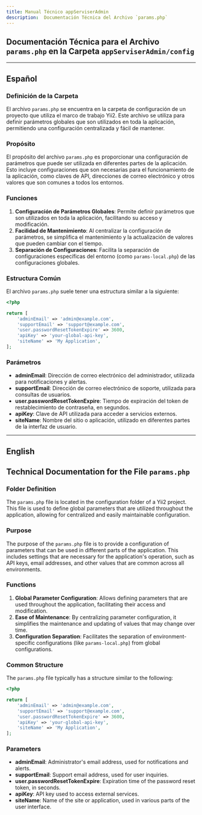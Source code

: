 ```yaml
---
title: Manual Técnico appServiserAdmin
description:  Documentación Técnica del Archivo `params.php`
---
```


## Documentación Técnica para el Archivo `params.php` en la Carpeta `appServiserAdmin/config`

---

## Español

### Definición de la Carpeta
El archivo `params.php` se encuentra en la carpeta de configuración de un proyecto que utiliza el marco de trabajo Yii2. Este archivo se utiliza para definir parámetros globales que son utilizados en toda la aplicación, permitiendo una configuración centralizada y fácil de mantener.

### Propósito
El propósito del archivo `params.php` es proporcionar una configuración de parámetros que puede ser utilizada en diferentes partes de la aplicación. Esto incluye configuraciones que son necesarias para el funcionamiento de la aplicación, como claves de API, direcciones de correo electrónico y otros valores que son comunes a todos los entornos.

### Funciones

1. **Configuración de Parámetros Globales**: Permite definir parámetros que son utilizados en toda la aplicación, facilitando su acceso y modificación.
2. **Facilidad de Mantenimiento**: Al centralizar la configuración de parámetros, se simplifica el mantenimiento y la actualización de valores que pueden cambiar con el tiempo.
3. **Separación de Configuraciones**: Facilita la separación de configuraciones específicas del entorno (como `params-local.php`) de las configuraciones globales.

### Estructura Común

El archivo `params.php` suele tener una estructura similar a la siguiente:

```php
<?php

return [
    'adminEmail' => 'admin@example.com',
    'supportEmail' => 'support@example.com',
    'user.passwordResetTokenExpire' => 3600,
    'apiKey' => 'your-global-api-key',
    'siteName' => 'My Application',
];
```

### Parámetros
- **adminEmail**: Dirección de correo electrónico del administrador, utilizada para notificaciones y alertas.
- **supportEmail**: Dirección de correo electrónico de soporte, utilizada para consultas de usuarios.
- **user.passwordResetTokenExpire**: Tiempo de expiración del token de restablecimiento de contraseña, en segundos.
- **apiKey**: Clave de API utilizada para acceder a servicios externos.
- **siteName**: Nombre del sitio o aplicación, utilizado en diferentes partes de la interfaz de usuario.

---

## English

## Technical Documentation for the File `params.php`

### Folder Definition
The `params.php` file is located in the configuration folder of a Yii2 project. This file is used to define global parameters that are utilized throughout the application, allowing for centralized and easily maintainable configuration.

### Purpose
The purpose of the `params.php` file is to provide a configuration of parameters that can be used in different parts of the application. This includes settings that are necessary for the application's operation, such as API keys, email addresses, and other values that are common across all environments.

### Functions

1. **Global Parameter Configuration**: Allows defining parameters that are used throughout the application, facilitating their access and modification.
2. **Ease of Maintenance**: By centralizing parameter configuration, it simplifies the maintenance and updating of values that may change over time.
3. **Configuration Separation**: Facilitates the separation of environment-specific configurations (like `params-local.php`) from global configurations.

### Common Structure

The `params.php` file typically has a structure similar to the following:

```php
<?php

return [
    'adminEmail' => 'admin@example.com',
    'supportEmail' => 'support@example.com',
    'user.passwordResetTokenExpire' => 3600,
    'apiKey' => 'your-global-api-key',
    'siteName' => 'My Application',
];
```

### Parameters

- **adminEmail**: Administrator's email address, used for notifications and alerts.
- **supportEmail**: Support email address, used for user inquiries.
- **user.passwordResetTokenExpire**: Expiration time of the password reset token, in seconds.
- **apiKey**: API key used to access external services.
- **siteName**: Name of the site or application, used in various parts of the user interface.
````
